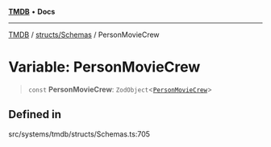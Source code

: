 [**TMDB**](../../../README.md) • **Docs**

***

[TMDB](../../../README.md) / [structs/Schemas](../README.md) / PersonMovieCrew

# Variable: PersonMovieCrew

> `const` **PersonMovieCrew**: `ZodObject`\<[`PersonMovieCrew`](../type-aliases/PersonMovieCrew.md)\>

## Defined in

src/systems/tmdb/structs/Schemas.ts:705
